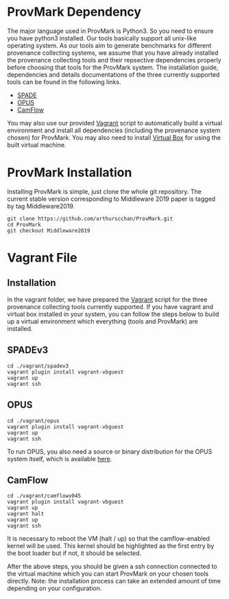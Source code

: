 # ProvMark Dependency

The major language used in ProvMark is Python3. So you need to ensure you have python3 installed.
Our tools basically support all unix-like operating system.
As our tools aim to generate benchmarks for different provenance collecting systems, we assume that you have already installed the provenance collecting tools and their repsective dependencies properly before choosing that tools for the ProvMark system. The installation guide, dependencies and details documentations of the three currently supported tools can be found in the following links.

- [SPADE](https://github.com/ashish-gehani/SPADE)
- [OPUS](https://www.cl.cam.ac.uk/research/dtg/fresco/opus/)
- [CamFlow](http://camflow.org/)

You may also use our provided [Vagrant](https://www.vagrantup.com/) script to automatically build a virtual environment and install all dependencies (including the provenance system chosen) for ProvMark. You may also need to install [Virtual Box](https://www.virtualbox.org/) for using the built virtual machine.

# ProvMark Installation

Installing ProvMark is simple, just clone the whole git repository. The current stable version corresponding to Middleware 2019 paper is tagged by tag Middleware2019.

~~~~
git clone https://github.com/arthurscchan/ProvMark.git
cd ProvMark
git checkout Middleware2019
~~~~

# Vagrant File


## Installation

In the vagrant folder, we have prepared the [Vagrant](https://www.vagrantup.com/) script for the three provenance collecting tools currently supported. If you have vagrant and virtual box installed in your system, you can follow the steps below to build up a virtual environment which everything (tools and ProvMark) are installed.

## SPADEv3

``` shell
cd ./vagrant/spadev3
vagrant plugin install vagrant-vbguest
vagrant up
vagrant ssh
```

## OPUS

``` shell
cd ./vagrant/opus
vagrant plugin install vagrant-vbguest
vagrant up
vagrant ssh
```

To run OPUS, you also need a source or binary distribution for the OPUS system itself, which is available [here](https://github.com/DTG-FRESCO/opus).

## CamFlow

``` shell
cd ./vagrant/camflowv045
vagrant plugin install vagrant-vbguest
vagrant up
vagrant halt
vagrant up
vagrant ssh
```
It is necessary to reboot the VM (halt / up) so that the camflow-enabled kernel will be used.  This kernel should be highlighted as the first entry by the boot loader but if not, it should be selected.


After the above steps, you should be given a ssh connection connected to the virtual machine which you can start ProvMark on your chosen tools directly.
Note: the installation process can take an extended amount of time depending on your configuration.

